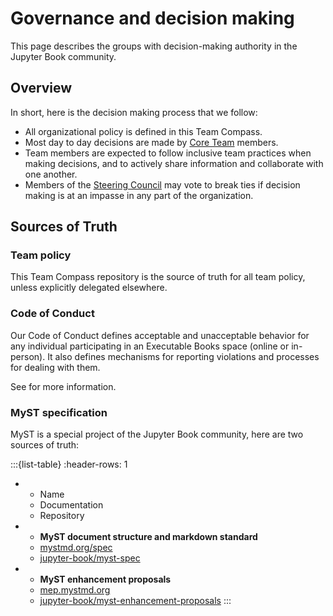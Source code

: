 # Governance and decision making

This page describes the groups with decision-making authority in the Jupyter Book community.

## Overview

In short, here is the decision making process that we follow:

- All organizational policy is defined in this Team Compass.
- Most day to day decisions are made by [Core Team](#core-team) members.
- Team members are expected to follow inclusive team practices when making decisions, and to actively share information and collaborate with one another.
- Members of the [Steering Council](#steering-council) may vote to break ties if decision making is at an impasse in any part of the organization.

## Sources of Truth

### Team policy

This Team Compass repository is the source of truth for all team policy, unless explicitly delegated elsewhere.

### Code of Conduct

Our Code of Conduct defines acceptable and unacceptable behavior for any individual participating in an Executable Books space (online or in-person).
It also defines mechanisms for reporting violations and processes for dealing with them.

See [](code-of-conduct.md) for more information.

### MyST specification

MyST is a special project of the Jupyter Book community, here are two sources of truth:

:::{list-table}
:header-rows: 1
- * Name
  * Documentation
  * Repository
- * **MyST document structure and markdown standard**
  * [mystmd.org/spec](https://mystmd.org/spec)
  * [jupyter-book/myst-spec](https://github.com/jupyter-book/myst-spec)
- * **MyST enhancement proposals**
  * [mep.mystmd.org](https://mep.mystmd.org/en/latest/)
  * [jupyter-book/myst-enhancement-proposals](https://github.com/jupyter-book/myst-enhancement-proposals)
:::
